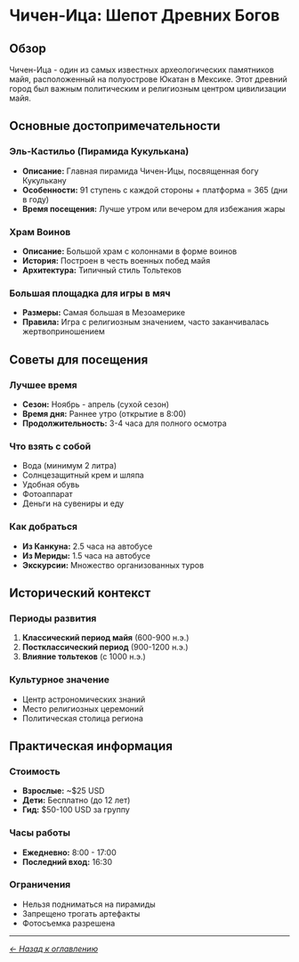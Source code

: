# Чичен-Ица: Шепот Древних Богов

## Обзор
Чичен-Ица - один из самых известных археологических памятников майя, расположенный на полуострове Юкатан в Мексике. Этот древний город был важным политическим и религиозным центром цивилизации майя.

## Основные достопримечательности

### Эль-Кастильо (Пирамида Кукулькана)
- **Описание:** Главная пирамида Чичен-Ицы, посвященная богу Кукулькану
- **Особенности:** 91 ступень с каждой стороны + платформа = 365 (дни в году)
- **Время посещения:** Лучше утром или вечером для избежания жары

### Храм Воинов
- **Описание:** Большой храм с колоннами в форме воинов
- **История:** Построен в честь военных побед майя
- **Архитектура:** Типичный стиль Тольтеков

### Большая площадка для игры в мяч
- **Размеры:** Самая большая в Мезоамерике
- **Правила:** Игра с религиозным значением, часто заканчивалась жертвоприношением

## Советы для посещения

### Лучшее время
- **Сезон:** Ноябрь - апрель (сухой сезон)
- **Время дня:** Раннее утро (открытие в 8:00)
- **Продолжительность:** 3-4 часа для полного осмотра

### Что взять с собой
- Вода (минимум 2 литра)
- Солнцезащитный крем и шляпа
- Удобная обувь
- Фотоаппарат
- Деньги на сувениры и еду

### Как добраться
- **Из Канкуна:** 2.5 часа на автобусе
- **Из Мериды:** 1.5 часа на автобусе
- **Экскурсии:** Множество организованных туров

## Исторический контекст

### Периоды развития
1. **Классический период майя** (600-900 н.э.)
2. **Постклассический период** (900-1200 н.э.)
3. **Влияние тольтеков** (с 1000 н.э.)

### Культурное значение
- Центр астрономических знаний
- Место религиозных церемоний
- Политическая столица региона

## Практическая информация

### Стоимость
- **Взрослые:** ~$25 USD
- **Дети:** Бесплатно (до 12 лет)
- **Гид:** $50-100 USD за группу

### Часы работы
- **Ежедневно:** 8:00 - 17:00
- **Последний вход:** 16:30

### Ограничения
- Нельзя подниматься на пирамиды
- Запрещено трогать артефакты
- Фотосъемка разрешена

---

*[← Назад к оглавлению](../prd/index.md)*

